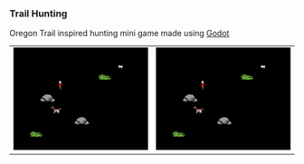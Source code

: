 ### Trail Hunting


Oregon Trail inspired hunting mini game made using [Godot](https://godotengine.org/)

|||
|:--|--:|
| ![image alt <](/Images/Preview2.png?raw=true "Preview 1") |  ![image alt >](/Images/Preview2.png?raw=true "Preview 2") |
